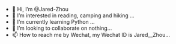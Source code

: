 - 👋 Hi, I’m @Jared-Zhou
- 👀 I’m interested in reading, camping and hiking ...
- 🌱 I’m currently learning Python ...
- 💞️ I’m looking to collaborate on nothing...
- 📫 How to reach me by Wechat, my Wechat ID is Jared__Zhou...

<!---
Jared-Zhou/Jared-Zhou is a ✨ special ✨ repository because its `README.md` (this file) appears on your GitHub profile.
You can click the Preview link to take a look at your changes.
--->
